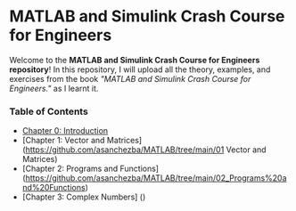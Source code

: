 # MATLAB and Simulink Crash Course for Engineers

Welcome to the **MATLAB and Simulink Crash Course for Engineers repository**! In this repository, I will upload all the theory, examples, and exercises from the book _"MATLAB and Simulink Crash Course for Engineers."_ as I learnt it. 

### Table of Contents
- [Chapter 0: Introduction](https://github.com/asanchezba/MATLAB/tree/main/00_Introduction)
- [Chapter 1: Vector and Matrices](https://github.com/asanchezba/MATLAB/tree/main/01 Vector and Matrices)
- [Chapter 2: Programs and Functions] (https://github.com/asanchezba/MATLAB/tree/main/02_Programs%20and%20Functions)
- [Chapter 3: Complex Numbers] ()
